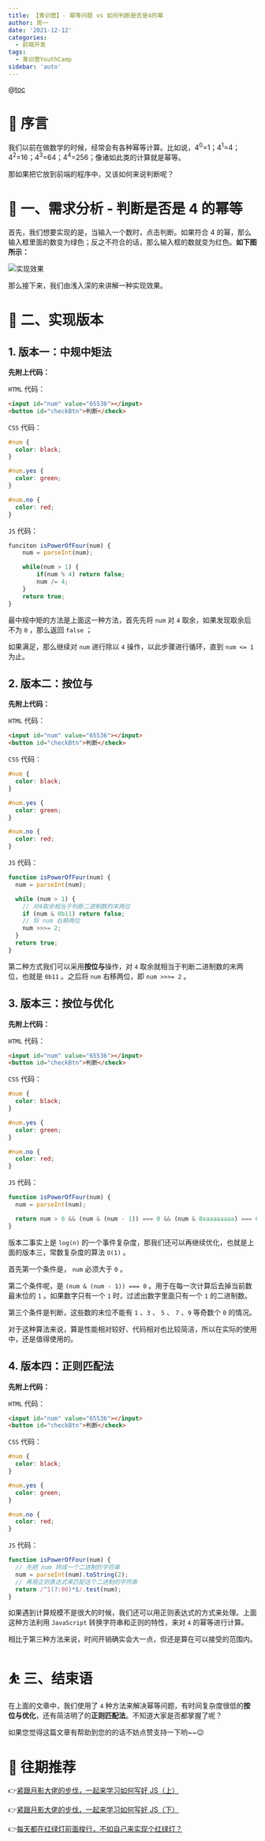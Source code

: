 ```yaml
---
title: 【青训营】- 幂等问题 vs 如何判断是否是4的幂
author: 周一
date: '2021-12-12'
categories:
  - 前端开发
tags:
  - 青训营YouthCamp
sidebar: 'auto'
---
```


@[toc](判断是否是4的幂)

# 🤹 序言

我们以前在做数学的时候，经常会有各种幂等计算。比如说，4<sup>0</sup>=1；4<sup>1</sup>=4；4<sup>2</sup>=16；4<sup>3</sup>=64；4<sup>4</sup>=256；像诸如此类的计算就是幂等。

那如果把它放到前端的程序中，又该如何来说判断呢？

# 🚴 一、需求分析 - 判断是否是 4 的幂等

首先，我们想要实现的是，当输入一个数时，点击判断。如果符合 4 的幂，那么输入框里面的数变为绿色；反之不符合的话，那么输入框的数就变为红色。**如下图所示：**

![实现效果](https://img-blog.csdnimg.cn/dd570cb5fc5e4885bc1627409c01e677.png?x-oss-process=image/watermark,type_ZHJvaWRzYW5zZmFsbGJhY2s,shadow_50,text_Q1NETiBA5pif5pyf5LiA56CU56m25a6k,size_20,color_FFFFFF,t_70,g_se,x_16#pic_center)

那么接下来，我们由浅入深的来讲解一种实现效果。

# 🤾 二、实现版本

## 1. 版本一：中规中矩法

**先附上代码：**

`HTML` 代码：

```html
<input id="num" value="65536"></input>
<button id="checkBtn">判断</check>
```

`CSS` 代码：

```css
#num {
  color: black;
}

#num.yes {
  color: green;
}

#num.no {
  color: red;
}
```

`JS` 代码：

```js
funciton isPowerOfFour(num) {
    num = parseInt(num);

    while(num > 1) {
        if(num % 4) return false;
        num /= 4;
    }
    return true;
}
```

最中规中矩的方法是上面这一种方法，首先先将 `num` 对 `4` 取余，如果发现取余后不为 `0` ，那么返回 `false` ；

如果满足，那么继续对 `num` 进行除以 `4` 操作，以此步骤进行循环，直到 `num <= 1` 为止。

## 2. 版本二：按位与

**先附上代码：**

`HTML` 代码：

```html
<input id="num" value="65536"></input>
<button id="checkBtn">判断</check>
```

`CSS` 代码：

```css
#num {
  color: black;
}

#num.yes {
  color: green;
}

#num.no {
  color: red;
}
```

`JS` 代码：

```js
function isPowerOfFour(num) {
  num = parseInt(num);

  while (num > 1) {
    // 对4取余相当于判断二进制数的末两位
    if (num & 0b11) return false;
    // 将 num 右移两位
    num >>>= 2;
  }
  return true;
}
```

第二种方式我们可以采用**按位与**操作，对 `4` 取余就相当于判断二进制数的末两位，也就是 `0b11` 。之后将 `num` 右移两位，即 `num >>>= 2` 。

## 3. 版本三：按位与优化

**先附上代码：**

`HTML` 代码：

```html
<input id="num" value="65536"></input>
<button id="checkBtn">判断</check>
```

`CSS` 代码：

```css
#num {
  color: black;
}

#num.yes {
  color: green;
}

#num.no {
  color: red;
}
```

`JS` 代码：

```js
function isPowerOfFour(num) {
  num = parseInt(num);

  return num > 0 && (num & (num - 1)) === 0 && (num & 0xaaaaaaaa) === 0;
}
```

版本二事实上是 `log(n)` 的一个事件复杂度，那我们还可以再继续优化，也就是上面的版本三，常数复杂度的算法 `O(1)` 。

首先第一个条件是， `num` 必须大于 `0` 。

第二个条件呢，是 `(num & (num - 1)) === 0` 。用于在每一次计算后去掉当前数最末位的 `1` 。如果数字只有一个 `1` 时，过滤出数字里面只有一个 `1` 的二进制数。

第三个条件是判断，这些数的末位不能有 `1` 、`3` 、 `5` 、 `7` 、`9` 等奇数个 `0` 的情况。

对于这种算法来说，算是性能相对较好、代码相对也比较简洁，所以在实际的使用中，还是值得使用的。

## 4. 版本四：正则匹配法

**先附上代码：**

`HTML` 代码：

```html
<input id="num" value="65536"></input>
<button id="checkBtn">判断</check>
```

`CSS` 代码：

```css
#num {
  color: black;
}

#num.yes {
  color: green;
}

#num.no {
  color: red;
}
```

`JS` 代码：

```js
function isPowerOfFour(num) {
  // 先把 num 转成一个二进制的字符串
  num = parseInt(num).toString(2);
  // 再用正则表达式来匹配这个二进制的字符串
  return /^1(?:00)*$/.test(num);
}
```

如果遇到计算规模不是很大的时候，我们还可以用正则表达式的方式来处理。上面这种方法利用 `JavaScript` 转换字符串和正则的特性，来对 `4` 的幂等进行计算。

相比于第三种方法来说，时间开销确实会大一点，但还是算在可以接受的范围内。

# ⛹️ 三、结束语

在上面的文章中，我们使用了 `4` 种方法来解决幂等问题，有时间复杂度很低的**按位与优化**，还有简洁明了的**正则匹配法**。不知道大家是否都掌握了呢？

如果您觉得这篇文章有帮助到您的的话不妨点赞支持一下哟~~😉

# 🤼 往期推荐

👉[紧跟月影大佬的步伐，一起来学习如何写好 JS（上）](https://juejin.cn/post/7007988121107169287)

👉[紧跟月影大佬的步伐，一起来学习如何写好 JS（下）](https://juejin.cn/post/7008381454614790158)

👉[每天都在红绿灯前面梭行，不如自己来实现个红绿灯？](https://juejin.cn/post/7009184520788246535)
